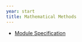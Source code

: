 ```yaml
---
year: start
title: Mathematical Methods
---
```


- [Module Specification](https://drive.google.com/file/d/1qKGaVY487JrD1fPDMSkPaAlRe-_YNWyx/view?usp=sharing)

